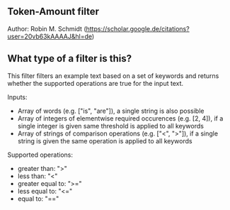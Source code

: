 ## Token-Amount filter

Author: Robin M. Schmidt (https://scholar.google.de/citations?user=20vb63kAAAAJ&hl=de)

## What type of a filter is this?

This filter filters an example text based on a set of keywords and returns whether the supported operations are true for the input text.

Inputs:

- Array of words (e.g. ["is", "are"]), a single string is also possible
- Array of integers of elementwise required occurences (e.g. [2, 4]), if a single integer is given same threshold is applied to all keywords
- Array of strings of comparison operations (e.g. ["<", ">"]), if a single string is given the same operation is applied to all keywords

Supported operations:
- greater than: ">"
- less than: "<"
- greater equal to: ">="
- less equal to: "<="
- equal to: "=="